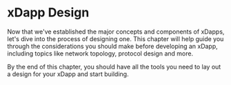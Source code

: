 # xDapp Design

Now that we've established the major concepts and components of xDapps, let's dive into the process of designing one. This chapter will help guide you through the considerations you should make before developing an xDapp, including topics like network topology, protocol design and more.

By the end of this chapter, you should have all the tools you need to lay out a design for your xDapp and start building.
